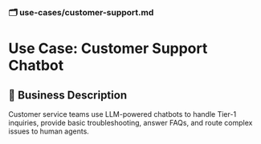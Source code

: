 
### 🗂️ use-cases/customer-support.md

# Use Case: Customer Support Chatbot

## 📌 Business Description
Customer service teams use LLM-powered chatbots to handle Tier-1 inquiries, provide basic troubleshooting, answer FAQs, and route complex issues to human agents.